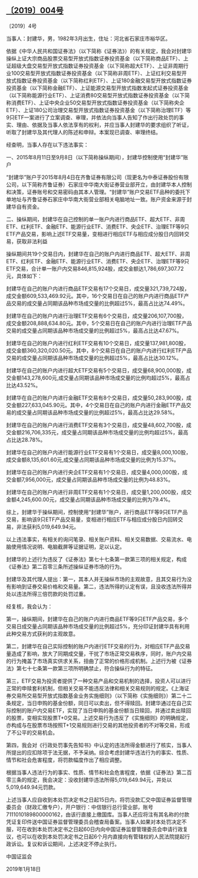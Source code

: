## [〔2019〕004号](http://www.csrc.gov.cn/pub/zjhpublic/G00306212/201901/t20190123_350135.htm)





















〔2019〕4号





 

当事人：封建华，男，1982年3月出生，住址：河北省石家庄市裕华区。

依据《中华人民共和国证券法》（以下简称《证券法》）的有关规定，我会对封建华操纵上证大宗商品股票交易型开放式指数证券投资基金（以下简称商品ETF）、上证超级大盘交易型开放式指数证券投资基金（以下简称超大ETF）、上证非周期行业100交易型开放式指数证券投资基金（以下简称非周ETF）、上证红利交易型开放式指数证券投资基金（以下简称红利ETF）、上证180金融交易型开放式指数证券投资基金（以下简称金融ETF）、上证能源交易型开放式指数发起式证券投资基金（以下简称能源行业ETF）、上证消费80交易型开放式指数证券投资基金（以下简称消费ETF）、上证中央企业50交易型开放式指数证券投资基金（以下简称央企ETF）、上证180公司治理交易型开放式指数证券投资基金（以下简称治理ETF）等9只ETF一案进行了立案调查、审理，并依法向当事人告知了作出行政处罚的事实、理由、依据及当事人依法享有的权利，并应当事人封建华的要求组织了听证，听取了封建华及其代理人的陈述和申辩。本案现已调查、审理终结。

经查明，当事人存在以下违法事实：

一、2015年8月11日至9月8日（以下简称操纵期间），封建华控制使用“封建华”账户

“封建华”账户于2015年8月4日在齐鲁证券有限公司（现更名为中泰证券股份有限公司，以下简称齐鲁证券）石家庄中华南大街证券营业部开立，由封建华本人控制和决策，证券账号和交易密码由其本人管理。“封建华”账户交易ETF品种的委托下单地址与齐鲁证券石家庄中华南大街营业部相关电脑地址一致。账户资金来源于封建华自有资金。

二、操纵期间，封建华在自己控制的单一账户内进行商品ETF、超大ETF、非周ETF、红利ETF、金融ETF、能源行业ETF、消费ETF、央企ETF、治理ETF等9只ETF产品交易，影响上述ETF交易量，变相进行相应ETF与相应成分股日内回转交易，获取非法利益

操纵期间共19个交易日内，封建华在自己的账户内进行商品ETF、超大ETF、非周ETF、红利ETF、金融ETF、能源行业ETF、消费ETF、央企ETF、治理ETF等9只ETF交易，合计单一账户内交易846,815,924股，成交金额达1,786,697,307.72元，具体如下：

封建华在自己的账户内进行商品ETF交易有17个交易日，成交量321,739,724股，成交金额609,533,469.92元。其中，16个交易日在自己的账户内进行商品ETF产品交易的成交量占同期该品种市场成交量的比例超过5%，最高占比达74.49%。

封建华在自己的账户内进行治理ETF交易有6个交易日，成交量206,107,700股，成交金额208,888,634.80元。其中，5个交易日在自己的账户内进行治理ETF产品交易的成交量占同期该品种市场成交量的比例超过5%，最高占比达47.67%。

封建华在自己的账户内进行红利ETF交易有10个交易日，成交量137,981,800股，成交金额360,320,020.50元。其中，8个交易日在自己的账户内进行红利ETF产品交易的成交量占同期该品种市场成交量的比例超过5%，最高占比达30.12%。

封建华在自己的账户内进行超大ETF交易有5个交易日，成交量68,900,000股，成交金额143,278,600元,成交量占同期该品种市场成交量的比例均超过5%，最高占比达43.52%。

封建华在自己的账户内进行金融ETF交易有8个交易日，成交量50,283,900股，成交金额227,633,045.90元。其中，4个交易日在自己的账户内进行金融ETF产品交易的成交量占同期该品种市场成交量的比例超过5%，最高占比达29.58%。

封建华在自己的账户内进行消费ETF交易有3个交易日，成交量48,602,700股，成交金额216,706,335元，成交量占同期该品种市场成交量的比例均超过5%，最高占比达28.78%。

封建华在自己的账户内进行能源行业ETF交易有1个交易日，成交量8,000,100股，成交金额8,135,601.60元,成交量占同期该品种市场成交量的比例为15.37%。

封建华在自己的账户内进行央企ETF交易有1个交易日，成交量4,000,000股，成交金额7,956,000元，成交量占同期该品种市场成交量的比例为48.83%。

封建华在自己的账户内进行非周ETF交易有1个交易日，成交量1,200,000股，成交金额4,245,600.00元，成交量占同期该品种市场成交量的比例为79.4%。

综上，封建华于操纵期间，控制使用“封建华”账户，进行商品ETF等9只ETF产品交易，影响该9只ETF产品交易量，变相进行相应ETF与相应成分股日内回转交易，非法获利5,019,649.94元。

以上违法事实，有相关的询问笔录、相关账户资料、相关交易数据、交易流水、电脑使用情况说明、电脑截屏等证据证明，足以认定。

封建华的上述行为违反了《证券法》第七十七条第一款第三项的相关规定，构成《证券法》第二百零三条所述操纵证券市场的行为。

封建华及其代理人提出：第一，其本人并无操纵市场的主观故意，且其交易行为没有影响到证券交易价格和交易量。第二，违法所得的认定有误，且没收违法所得并处以违法所得三倍罚款的处罚过重。

经复核，我会认为：

第一，操纵期间，封建华在自己的账户内进行商品ETF等9只ETF产品交易，多个交易日成交量占同期该品种市场成交量的比例超过5%，充分印证封建华具有利用此种交易方式获利的主观故意。

第二，封建华在自己实际控制的账户内进行ETF交易的行为，对相应ETF产品交易量造成了影响，放大了同期成交量，干扰了市场正常交易秩序，同时，账户内交易的行为掩盖了市场真实供求关系，扭曲了正常的价格形成机制。上述行为被《证券法》第七十七条第一款第三项所明确禁止，符合操纵行为的特征。

第三，ETF交易为投资者提供了一种交易产品和交易机制的选择，投资人可以进行正常的申赎套利机制，但相关交易不能违反法律和相关交易规则的规定。《上海证券交易所交易型开放式指数基金业务实施细则》（以下简称《实施细则》）第二十二条规定，当日申购的基金份额，同日可以卖出，但不得赎回。封建华通过在自己实际控制的账户内交易ETF，实现了当日申购的基金份额当日赎回，并通过卖出赎回的股票，变相实现股票T+0交易。上述交易行为违反了《实施细则》的明确规定，亦构成与在股票市场按照T+1交易规则进行交易的其他投资者的不对等交易，形成了不公平的交易机会。

第四，我会对《行政处罚事先告知书》中认定的违法所得金额进行了核实，当事人所提出的应扣除项于法无据，不予采纳。综合考虑封建华违法行为的事实、性质、情节和社会危害程度，将罚款幅度作出了相应调整。

根据当事人违法行为的事实、性质、情节和社会危害程度，依据《证券法》第二百零三条的规定，我会决定：没收封建华违法所得5,019,649.94元，并处以5,019,649.94元罚款。

上述当事人应自收到本处罚决定书之日起15日内，将罚没款汇交中国证券监督管理委员会（财政汇缴专户），开户银行：中信银行总行营业部，账号7111010189800000162，由该行直接上缴国库。当事人还应将注有其名称的付款凭证复印件送中国证券监督管理委员会稽查局备案。当事人如果对本处罚决定不服，可在收到本处罚决定书之日起60日内向中国证券监督管理委员会申请行政复议，也可以在收到本处罚决定书之日起6个月内直接向有管辖权的人民法院提起行政诉讼。复议和诉讼期间，上述决定不停止执行。









中国证监会      

2019年1月18日    

    

